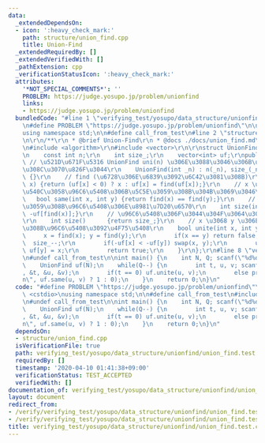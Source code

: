 ```yaml
---
data:
  _extendedDependsOn:
  - icon: ':heavy_check_mark:'
    path: structure/union_find.cpp
    title: Union-Find
  _extendedRequiredBy: []
  _extendedVerifiedWith: []
  _pathExtension: cpp
  _verificationStatusIcon: ':heavy_check_mark:'
  attributes:
    '*NOT_SPECIAL_COMMENTS*': ''
    PROBLEM: https://judge.yosupo.jp/problem/unionfind
    links:
    - https://judge.yosupo.jp/problem/unionfind
  bundledCode: "#line 1 \"verifying_test/yosupo/data_structure/unionfind/union_find.test.cpp\"\
    \n#define PROBLEM \"https://judge.yosupo.jp/problem/unionfind\"\n\n#include <cstdio>\n\
    using namespace std;\n\n#define call_from_test\n#line 2 \"structure/union_find.cpp\"\
    \n\r\n/**\r\n * @brief Union-Find\r\n * @docs ./docs/union_find.md\r\n */\r\n\r\
    \n#include <algorithm>\r\n#include <vector>\r\n\r\nstruct UnionFind {\r\nprivate:\r\
    \n    const int n;\r\n    int size_;\r\n    vector<int> uf;\r\npublic:\r\n   \
    \ // \u521D\u671F\u5316 UnionFind uni(n) \u306E\u3088\u3046\u306B\u5BA3\u8A00\u3059\
    \u308C\u3070\u826F\u3044\r\n    UnionFind(int _n) : n(_n), size_(_n), uf(_n, -1)\
    \ {}\r\n    // find (\u6728\u306E\u6839\u3092\u6C42\u3081\u308B)\r\n    int find(int\
    \ x) {return (uf[x] < 0) ? x : uf[x] = find(uf[x]);}\r\n    // x \u3068 y \u304C\
    \u540C\u3058\u96C6\u5408\u306B\u5C5E\u3059\u308B\u304B\u3069\u3046\u304B\r\n \
    \   bool same(int x, int y) {return find(x) == find(y);}\r\n    // x \u304C\u5C5E\
    \u3059\u308B\u96C6\u5408\u306E\u8981\u7D20\u6570\r\n    int size(int x) {return\
    \ -uf[find(x)];}\r\n    // \u96C6\u5408\u306F\u3044\u304F\u3064\u3042\u308B\u304B\
    \r\n    int size()      {return size_;}\r\n    // x \u3068 y \u306E\u5C5E\u3059\
    \u308B\u96C6\u5408\u3092\u4F75\u5408\r\n    bool unite(int x, int y) {\r\n   \
    \     x = find(x); y = find(y);\r\n        if(x == y) return false;\r\n      \
    \  size_--;\r\n        if(-uf[x] < -uf[y]) swap(x, y);\r\n        uf[x] += uf[y];\
    \ uf[y] = x;\r\n        return true;\r\n    }\r\n};\r\n#line 8 \"verifying_test/yosupo/data_structure/unionfind/union_find.test.cpp\"\
    \n#undef call_from_test\n\nint main() {\n    int N, Q; scanf(\"%d%d\", &N, &Q);\n\
    \    UnionFind uf(N);\n    while(Q--) {\n        int t, u, v; scanf(\"%d%d%d\"\
    , &t, &u, &v);\n        if(t == 0) uf.unite(u, v);\n        else printf(\"%d\\\
    n\", uf.same(u, v) ? 1 : 0);\n    }\n    return 0;\n}\n"
  code: "#define PROBLEM \"https://judge.yosupo.jp/problem/unionfind\"\n\n#include\
    \ <cstdio>\nusing namespace std;\n\n#define call_from_test\n#include \"../../../../structure/union_find.cpp\"\
    \n#undef call_from_test\n\nint main() {\n    int N, Q; scanf(\"%d%d\", &N, &Q);\n\
    \    UnionFind uf(N);\n    while(Q--) {\n        int t, u, v; scanf(\"%d%d%d\"\
    , &t, &u, &v);\n        if(t == 0) uf.unite(u, v);\n        else printf(\"%d\\\
    n\", uf.same(u, v) ? 1 : 0);\n    }\n    return 0;\n}\n"
  dependsOn:
  - structure/union_find.cpp
  isVerificationFile: true
  path: verifying_test/yosupo/data_structure/unionfind/union_find.test.cpp
  requiredBy: []
  timestamp: '2020-04-10 01:41:38+09:00'
  verificationStatus: TEST_ACCEPTED
  verifiedWith: []
documentation_of: verifying_test/yosupo/data_structure/unionfind/union_find.test.cpp
layout: document
redirect_from:
- /verify/verifying_test/yosupo/data_structure/unionfind/union_find.test.cpp
- /verify/verifying_test/yosupo/data_structure/unionfind/union_find.test.cpp.html
title: verifying_test/yosupo/data_structure/unionfind/union_find.test.cpp
---
```

